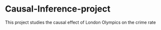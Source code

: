# Causal-Inference-project
This project studies the causal effect of London Olympics on the crime rate
